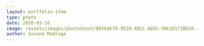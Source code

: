 ```yaml
---
layout: portfolio-item
type: photo
date: 2020-03-16
image: /assets/images/photoshoot/B5F6AE78-9528-4DCC-AEDC-5BE2D172BD10.JPG
author: Susana Madruga
---
```


